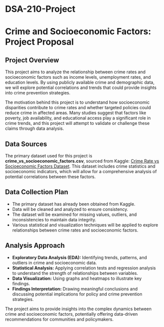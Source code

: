 # DSA-210-Project
# Crime and Socioeconomic Factors: Project Proposal

## Project Overview
This project aims to analyze the relationship between crime rates and socioeconomic factors such as income levels, unemployment rates, and education levels. By using publicly available crime and demographic data, we will explore potential correlations and trends that could provide insights into crime prevention strategies.

The motivation behind this project is to understand how socioeconomic disparities contribute to crime rates and whether targeted policies could reduce crime in affected areas. Many studies suggest that factors like poverty, job availability, and educational access play a significant role in crime trends, and this project will attempt to validate or challenge these claims through data analysis.

## Data Sources
The primary dataset used for this project is **crime_vs_socioeconomic_factors.csv**, sourced from Kaggle: [Crime Rate vs Socioeconomic Factors Dataset](https://www.kaggle.com/datasets/adilshamim8/crime-rate-vs-socioeconomic-factors/data). This dataset includes crime statistics and socioeconomic indicators, which will allow for a comprehensive analysis of potential correlations between these factors.

## Data Collection Plan
- The primary dataset has already been obtained from Kaggle.
- Data will be cleaned and analyzed to ensure consistency.
- The dataset will be examined for missing values, outliers, and inconsistencies to maintain data integrity.
- Various statistical and visualization techniques will be applied to explore relationships between crime rates and socioeconomic factors.

## Analysis Approach
- **Exploratory Data Analysis (EDA):** Identifying trends, patterns, and outliers in crime and socioeconomic data.
- **Statistical Analysis:** Applying correlation tests and regression analysis to understand the strength of relationships between variables.
- **Data Visualization:** Using graphs and heatmaps to illustrate key findings.
- **Findings Interpretation:** Drawing meaningful conclusions and discussing potential implications for policy and crime prevention strategies.

The project aims to provide insights into the complex dynamics between crime and socioeconomic factors, potentially offering data-driven recommendations for communities and policymakers.
